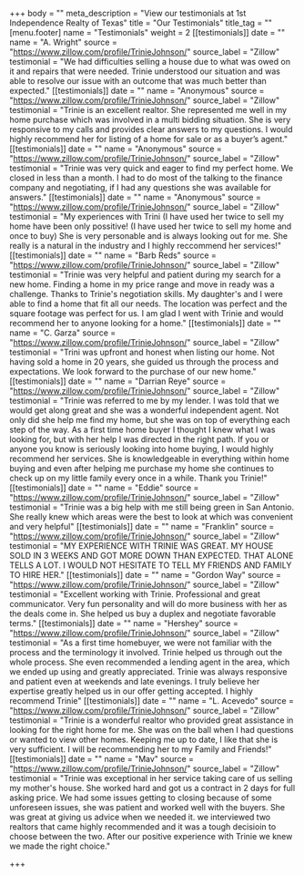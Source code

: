 +++
body = ""
meta_description = "View our testimonials at 1st Independence Realty of Texas"
title = "Our Testimonials"
title_tag = ""
[menu.footer]
name = "Testimonials"
weight = 2
[[testimonials]]
date = ""
name = "A. Wright"
source = "https://www.zillow.com/profile/TrinieJohnson/"
source_label = "Zillow"
testimonial = "We had difficulties selling a house due to what was owed on it and repairs that were needed. Trinie understood our situation and was able to resolve our issue with an outcome that was much better than expected."
[[testimonials]]
date = ""
name = "Anonymous"
source = "https://www.zillow.com/profile/TrinieJohnson/"
source_label = "Zillow"
testimonial = "Trinie is an excellent realtor. She represented me well in my home purchase which was involved in a multi bidding situation. She is very responsive to my calls and provides clear answers to my questions. I would highly recommend her for listing of a home for sale or as a buyer’s agent."
[[testimonials]]
date = ""
name = "Anonymous"
source = "https://www.zillow.com/profile/TrinieJohnson/"
source_label = "Zillow"
testimonial = "Trinie was very quick and eager to find my perfect home. We closed in less than a month. I had to do most of the talking to the finance company and negotiating, if I had any questions she was available for answers."
[[testimonials]]
date = ""
name = "Anonymous"
source = "https://www.zillow.com/profile/TrinieJohnson/"
source_label = "Zillow"
testimonial = "My experiences with Trini (I have used her twice to sell my home have been only possitive! (I have used her twice to sell my home and once to buy) She is very personable and is always looking out for me. She really is a natural in the industry and I highly reccommend her services!"
[[testimonials]]
date = ""
name = "Barb Reds"
source = "https://www.zillow.com/profile/TrinieJohnson/"
source_label = "Zillow"
testimonial = "Trinie was very helpful and patient during my search for a new home. Finding a home in my price range and move in ready was a challenge. Thanks to Trinie's negotiation skills. My daughter's and I were able to find a home that fit all our needs. The location was perfect and the square footage was perfect for us. I am glad I went with Trinie and would recommend her to anyone looking for a home."
[[testimonials]]
date = ""
name = "C. Garza"
source = "https://www.zillow.com/profile/TrinieJohnson/"
source_label = "Zillow"
testimonial = "Trini was upfront and honest when listing our home. Not having sold a home in 20 years, she guided us through the process and expectations. We look forward to the purchase of our new home."
[[testimonials]]
date = ""
name = "Darrian Reye"
source = "https://www.zillow.com/profile/TrinieJohnson/"
source_label = "Zillow"
testimonial = "Trinie was referred to me by my lender. I was told that we would get along great and she was a wonderful independent agent. Not only did she help me find my home, but she was on top of everything each step of the way. As a first time home buyer I thought I knew what I was looking for, but with her help I was directed in the right path. If you or anyone you know is seriously looking into home buying, I would highly recommend her services. She is knowledgeable in everything within home buying and even after helping me purchase my home she continues to check up on my little family every once in a while. Thank you Trinie!"
[[testimonials]]
date = ""
name = "Eddie"
source = "https://www.zillow.com/profile/TrinieJohnson/"
source_label = "Zillow"
testimonial = "Trinie was a big help with me still being green in San Antonio. She really knew which areas were the best to look at which was convenient and very helpful"
[[testimonials]]
date = ""
name = "Franklin"
source = "https://www.zillow.com/profile/TrinieJohnson/"
source_label = "Zillow"
testimonial = "MY EXPERIENCE WITH TRINIE WAS GREAT. MY HOUSE SOLD IN 3 WEEKS AND GOT MORE DOWN THAN EXPECTED. THAT ALONE TELLS A LOT. I WOULD NOT HESITATE TO TELL MY FRIENDS AND FAMILY TO HIRE HER."
[[testimonials]]
date = ""
name = "Gordon Way"
source = "https://www.zillow.com/profile/TrinieJohnson/"
source_label = "Zillow"
testimonial = "Excellent working with Trinie. Professional and great communicator. Very fun personality and will do more business with her as the deals come in. She helped us buy a duplex and negotiate favorable terms."
[[testimonials]]
date = ""
name = "Hershey"
source = "https://www.zillow.com/profile/TrinieJohnson/"
source_label = "Zillow"
testimonial = "As a first time homebuyer, we were not familiar with the process and the terminology it involved. Trinie helped us through out the whole process. She even recommended a lending agent in the area, which we ended up using and greatly appreciated. Trinie was always responsive and patient even at weekends and late evenings. I truly believe her expertise greatly helped us in our offer getting accepted. I highly recommend Trinie"
[[testimonials]]
date = ""
name = "L. Acevedo"
source = "https://www.zillow.com/profile/TrinieJohnson/"
source_label = "Zillow"
testimonial = "Trinie is a wonderful realtor who provided great assistance in looking for the right home for me. She was on the ball when I had questions or wanted to view other homes. Keeping me up to date, I like that she is very sufficient. I will be recommending her to my Family and Friends!"
[[testimonials]]
date = ""
name = "Mav"
source = "https://www.zillow.com/profile/TrinieJohnson/"
source_label = "Zillow"
testimonial = "Trinie was exceptional in her service taking care of us selling my mother's house. She worked hard and got us a contract in 2 days for full asking price. We had some issues getting to closing because of some unforeseen issues, she was patient and worked well with the buyers. She was great at giving us advice when we needed it. we interviewed two realtors that came highly recommended and it was a tough decisioin to choose between the two. After our positive experience with Trinie we knew we made the right choice."

+++
